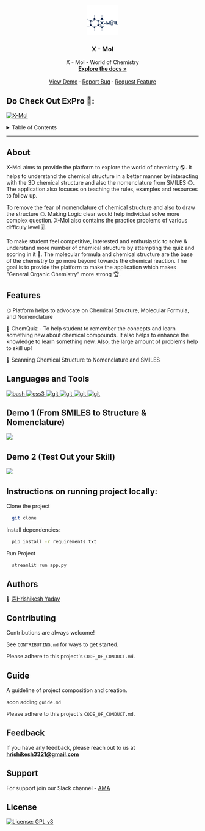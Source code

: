 <br />
<div align="center">
  <a href="https://github.com/Hrishikesh332/Chem-Master">
    <img src="src/x-mol.png" alt="Logo" width="80" height="80">
  </a>

  <h3 align="center">X - Mol</h3>

  <p align="center">
    X - Mol - World of Chemistry 
    <br />
    <a href="https://github.com/Hrishikesh332/Chem-Master"><strong>Explore the docs »</strong></a>
    <br />
    <br />
    <a href="https://github.com/Hrishikesh332/Chem-Master">View Demo</a>
    ·
    <a href="https://github.com/Hrishikesh332/Chem-Master/issues">Report Bug</a>
    ·
    <a href="https://github.com/Hrishikesh332/Chem-Master/issues">Request Feature</a>
  </p>
</div>

## Do Check Out ExPro 🔬:

[![X-Mol](https://img.shields.io/badge/XMol-152238?style=for-the-badge&logo=Streamlit&logoColor=white)](https://xmolecule.streamlit.app/)

<details>
  <summary>Table of Contents</summary>
  <ol>
    <li><a href="#About">About</a></li>
    <li><a href="#Features">Features</a></li>
    <li><a href="#Tech-Stack">Tech Stack</a></li>
    <li><a href="#Languages-and-Tools">Languages and Tools</a></li>
    <li><a href="#Instructions-on-running-project-locally">Instructions on running project locally</a></li>
    <li><a href="#Contributing">Contributing</a></li>
    <li><a href="#Guide">Guide</a></li>
    <li><a href="#Feedback">Feedback</a></li>
    <li><a href="#Support">Support</a></li>
    <li><a href="#License">License</a></li>

  </ol>
</details>

------

## About

X-Mol aims to provide the platform to explore the world of chemistry 🌎. It helps to understand the chemical structure in a better manner by interacting with the 3D chemical structure and also the nomenclature from SMILES 😊. The application also focuses on teaching the rules, examples and resources to follow up.

To remove the fear of nomenclature of chemical structure and also to draw the structure ⌬. Making Logic clear would help individual solve more complex question. X-Mol also contains the practice problems of various difficuly level 🎚️. 

To make student feel competitive, interested and enthusiastic to solve & understand more number of chemical structure by attempting the quiz and scoring in it 💯. The molecular formula and chemical structure are the base of the chemistry to go more beyond towards the chemical reaction. The goal is to provide the platform to make the application which makes "General Organic Chemistry" more strong 🏆.



## Features

⌬ Platform helps to advocate on Chemical Structure, Molecular Formula, and Nomenclature

🔬 ChemQuiz - To help student to remember the concepts and learn something new about chemical compounds. It also helps to enhance the knowledge to learn something new. Also, the large amount of problems help to skill up!

🧪 Scanning Chemical Structure to Nomenclature and SMILES



## Languages and Tools

<p align="left"> <a href="https://streamlit.io/" target="_blank" rel="noreferrer"> <img src="https://seeklogo.com/images/S/streamlit-logo-1A3B208AE4-seeklogo.com.png" alt="bash" width="40" height="40"/> </a> <a href="https://firebase.google.com/" target="_blank" rel="noreferrer"> <img src="https://www.svgrepo.com/show/353735/firebase.svg" alt="css3" width="40" height="40"/> </a> <a href="https://huggingface.co/" target="_blank" rel="noreferrer"> <img src="https://www.svgrepo.com/show/401953/hugging-face.svg" alt="git" width="40" height="40"/> </a><a href="https://www.python.org/" rel="noreferrer"> <img src="https://www.svgrepo.com/show/452091/python.svg" alt="git" width="40" height="40"/> </a>
<a href="https://www.python.org/" rel="noreferrer"> <img src="https://github.com/Hrishikesh332/X-Mol/blob/main/src/Decimer.png" alt="git" width="40" height="40"/> </a>
<a href="https://www.python.org/" rel="noreferrer"> <img src="https://github.com/Hrishikesh332/X-Mol/blob/main/src/logo.png" alt="git" width="40" height="40"/> </a>
 
 ## Demo 1 (From SMILES to Structure & Nomenclature)
 
 ![](https://github.com/Hrishikesh332/X-Mol/blob/main/src/Demo%201.gif)
 
  ## Demo 2 (Test Out your Skill)
  
   ![](https://github.com/Hrishikesh332/X-Mol/blob/main/src/Demo%202.gif)
 
 
 

 
 ## Instructions on running project locally:

Clone the project

```bash
  git clone 
```

Install dependencies:

```bash
  pip install -r requirements.txt 
```
  

Run Project 

```bash
  streamlit run app.py
```




## Authors

🔆 [@Hrishikesh Yadav](https://www.github.com/hrishikesh332)


## Contributing

Contributions are always welcome!

See `CONTRIBUTING.md` for ways to get started.

Please adhere to this project's `CODE_OF_CONDUCT.md`.

## Guide

A guideline of project composition and creation.

soon adding `guide.md`

Please adhere to this project's `CODE_OF_CONDUCT.md`.

## Feedback

If you have any feedback, please reach out to us at **hrishikesh3321@gmail.com**


## Support

For support join our Slack channel - [AMA](https://ml-geeksworkspace.slack.com/archives/C03K2M9SBAA)

## License

[![License: GPL v3](https://img.shields.io/badge/License-GPLv3-blue.svg)](https://www.gnu.org/licenses/gpl-3.0)
